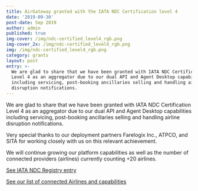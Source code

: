 ```yaml
---
title: AirGateway granted with the IATA NDC Certification level 4
date: '2019-09-30'
post-date: Sep 2019
author: admin
published: true
img-cover: /img/ndc-certified_level4_rgb.png
img-cover_2x: /img/ndc-certified_level4_rgb.png
img: /img/ndc-certified_level4_rgb.png
category: grants
layout: post
entry: >-
  We are glad to share that we have been granted with IATA NDC Certification
  Level 4 as an aggregator due to our dual API and Agent Desktop capabilities
  including servicing, post-booking ancillaries selling and handling airline
  disruption notifications.
---
```

We are glad to share that we have been granted with IATA NDC Certification Level 4 as an aggregator due to our dual API and Agent Desktop capabilities including servicing, post-booking ancillaries selling and handling airline disruption notifications.

Very special thanks to our deployment partners Farelogix Inc., ATPCO, and SITA for working closely with us on this relevant achievement.

We will continue growing our platform capabilities as well as the number of connected providers (airlines) currently counting +20 airlines.

[See IATA NDC Registry entry](https://www.iata.org/whatwedo/airline-distribution/ndc/Pages/company.aspx?c=106)

[See our list of connected Airlines and capabilities](https://dev-guides.airgateway.net/providers/)
